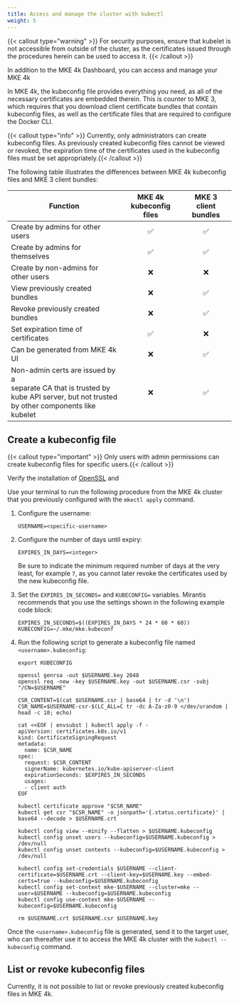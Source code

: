 ```yaml
---
title: Access and manage the cluster with kubectl
weight: 5
---
```


{{< callout type="warning" >}} For security purposes, ensure that kubelet is
not accessible from outside of the cluster, as the certificates issued through
the procedures herein can be used to access it. {{< /callout >}}

In addition to the MKE 4k Dashboard, you can access and manage your MKE 4k

In MKE 4k, the kubeconfig file provides everything you need, as all of the
necessary certificates are embedded therein. This is counter to MKE 3, which
requires that you download client certificate bundles that contain kubeconfig
files, as well as the certificate files that are required to configure the
Docker CLI.

{{< callout type="info" >}} Currently, only administrators can create
kubeconfig files. As previously created kubeconfig files cannot be viewed or
revoked, the expiration time of the certificates used in the
kubeconfig files must be set appropriately.{{< /callout >}}

The following table illustrates the differences between MKE 4k kubeconfig files
and MKE 3 client bundles:

| Function                                                                                                                                 | <center>MKE 4k<br>kubeconfig files</center> | <center>MKE 3<br>client bundles</center> |
|------------------------------------------------------------------------------------------------------------------------------------------|---------------------------|-------------------------|
| Create by admins for other users                                                                                                         | <center>✅</center>                         | <center>✅</center>                       |
| Create by admins for themselves                                                                                                          | <center>✅</center>                         | <center>✅</center>                       |
| Create by non-admins for other users                                                                                                     | <center>❌</center>                       | <center>❌</center>                       |
| View previously created bundles                                                                                                          | <center>❌</center>                         | <center>✅</center>                       |
| Revoke previously created bundles                                                                                                        | <center>❌</center>                         | <center>✅</center>                       |
| Set expiration time of certificates                                                                                                      | <center>✅</center>                         | <center>❌</center>                       |
| Can be generated from MKE 4k UI                                                                                                             | <center>❌</center>                         | <center>✅</center>                       |
| Non-admin certs are issued by a <br>separate CA that is trusted by <br>kube API server, but not trusted <br>by other components like kubelet | <center>❌</center>                         | <center>✅</center>                       |

## Create a kubeconfig file

{{< callout type="important" >}} Only users with admin permissions can create
kubeconfig files for specific users.{{< /callout >}}

Verify the installation of [OpenSSL](https://github.com/openssl/openssl) and

Use your terminal to run the following procedure from the MKE 4k cluster that you
previously configured with the `mkectl apply` command.

1. Configure the username:

   ```
   USERNAME=<specific-username>
   ```

2. Configure the number of days until expiry:

   ```
   EXPIRES_IN_DAYS=<integer>
   ```

   Be sure to indicate the minimum required number of days at the very least,
   for example `7`, as you cannot later revoke the certificates used by the new
   kubeconfig file.

3. Set the `EXPIRES_IN_SECONDS=` and `KUBECONFIG=` variables. Mirantis
   recommends that you use the settings shown in the following example code block:

   ```
   EXPIRES_IN_SECONDS=$((EXPIRES_IN_DAYS * 24 * 60 * 60))
   KUBECONFIG=~/.mke/mke.kubeconf
   ```

4. Run the following script to generate a kubeconfig file named
   `<username>.kubeconfig`:

   ```
   export KUBECONFIG

   openssl genrsa -out $USERNAME.key 2048
   openssl req -new -key $USERNAME.key -out $USERNAME.csr -subj "/CN=$USERNAME"

   CSR_CONTENT=$(cat $USERNAME.csr | base64 | tr -d '\n')
   CSR_NAME=$USERNAME-csr-$(LC_ALL=C tr -dc A-Za-z0-9 </dev/urandom | head -c 10; echo)

   cat <<EOF | envsubst | kubectl apply -f -
   apiVersion: certificates.k8s.io/v1
   kind: CertificateSigningRequest
   metadata:
     name: $CSR_NAME
   spec:
     request: $CSR_CONTENT
     signerName: kubernetes.io/kube-apiserver-client
     expirationSeconds: $EXPIRES_IN_SECONDS
     usages:
     - client auth
   EOF

   kubectl certificate approve "$CSR_NAME"
   kubectl get csr "$CSR_NAME" -o jsonpath='{.status.certificate}' | base64 --decode > $USERNAME.crt

   kubectl config view --minify --flatten > $USERNAME.kubeconfig
   kubectl config unset users --kubeconfig=$USERNAME.kubeconfig > /dev/null
   kubectl config unset contexts --kubeconfig=$USERNAME.kubeconfig > /dev/null

   kubectl config set-credentials $USERNAME --client-certificate=$USERNAME.crt --client-key=$USERNAME.key --embed-certs=true --kubeconfig=$USERNAME.kubeconfig
   kubectl config set-context mke-$USERNAME --cluster=mke --user=$USERNAME --kubeconfig=$USERNAME.kubeconfig
   kubectl config use-context mke-$USERNAME --kubeconfig=$USERNAME.kubeconfig

   rm $USERNAME.crt $USERNAME.csr $USERNAME.key
   ```

Once the `<username>.kubeconfig` file is generated, send it to the target user,
who can thereafter use it to access the MKE 4k cluster with the `kubectl --kubeconfig` command.

## List or revoke kubeconfig files

Currently, it is not possible to list or revoke previously created kubeconfig
files in MKE 4k.
